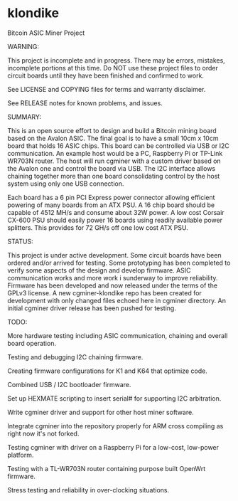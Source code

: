 klondike
========

Bitcoin ASIC Miner Project

WARNING:

  This project is incomplete and in progress. There may be errors, mistakes, incomplete portions at this time. Do NOT use these project files to order circuit boards until they have been finished and confirmed to work.
  
  See LICENSE and COPYING files for terms and warranty disclaimer.
  
  See RELEASE notes for known problems, and issues.
  
SUMMARY:

  This is an open source effort to design and build a Bitcoin mining board based on the Avalon ASIC. The final goal is to have a small 10cm x 10cm board that holds 16 ASIC chips. This board can be controlled via USB or I2C communication. An example host would be a PC, Raspberry Pi or TP-Link WR703N router. The host will run cgminer with a custom driver based on the Avalon one and control the board via USB. The I2C interface allows chaining together more than one board consolidating control by the host system using only one USB connection.
    
  
  Each board has a 6 pin PCI Express power connector allowing efficient powering of many boards from an ATX PSU. A 16 chip board should be capable of 4512 MH/s and consume about 32W power. A low cost Corsair CX-600 PSU should easily power 16 boards using readily available power splitters. This provides for 72 GH/s off one low cost ATX PSU.
  
STATUS:

  This project is under active development. Some circuit boards have been ordered and/or arrived for testing.
  Some prototyping has been completed to verify some aspects of the design and develop firmware.
  ASIC communication works and more work i sunderway to improve reliability.
  Firmware has been developed and now released under the terms of the GPLv3 license.
  A new cgminer-klondike repo has been created for development with only changed files echoed here in cgminer directory.
  An initial cgminer driver release has been pushed for testing.
  
TODO:

  More hardware testing  including ASIC communication, chaining and overall board operation.

  Testing and debugging I2C chaining firmware.

  Creating firmware configurations for K1 and K64 that optimize code.

  Combined USB / I2C bootloader firmware.
  
  Set up HEXMATE scripting to insert serial# for supporting I2C arbitration.

  Write cgminer driver and support for other host miner software.

  Integrate cgminer into the repository properly for ARM cross compiling as right now it's not forked.

  Testing cgminer with driver on a Raspberry Pi for a low-cost, low-power platform.

  Testing with a TL-WR703N router containing purpose built OpenWrt firmware.

  Stress testing and reliability in over-clocking situations.
  
  

  
  
